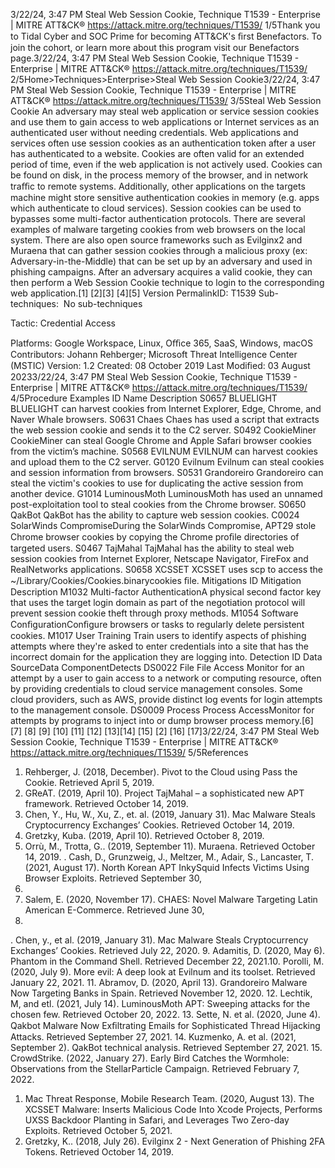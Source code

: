 3/22/24, 3:47 PM Steal Web Session Cookie, Technique T1539 - Enterprise | MITRE ATT&CK®
https://attack.mitre.org/techniques/T1539/ 1/5Thank you to Tidal Cyber and SOC Prime for becoming ATT&CK's ﬁrst Benefactors. To join the cohort, or learn more about this program visit our
Benefactors page.3/22/24, 3:47 PM Steal Web Session Cookie, Technique T1539 - Enterprise | MITRE ATT&CK®
https://attack.mitre.org/techniques/T1539/ 2/5Home>Techniques>Enterprise>Steal Web Session Cookie3/22/24, 3:47 PM Steal Web Session Cookie, Technique T1539 - Enterprise | MITRE ATT&CK®
https://attack.mitre.org/techniques/T1539/ 3/5Steal Web Session Cookie
An adversary may steal web application or service session cookies and use them to gain access to web applications or Internet services as
an authenticated user without needing credentials. Web applications and services often use session cookies as an authentication token after
a user has authenticated to a website.
Cookies are often valid for an extended period of time, even if the web application is not actively used. Cookies can be found on disk, in the
process memory of the browser, and in network traﬃc to remote systems. Additionally, other applications on the targets machine might store
sensitive authentication cookies in memory (e.g. apps which authenticate to cloud services). Session cookies can be used to bypasses some
multi-factor authentication protocols.
There are several examples of malware targeting cookies from web browsers on the local system. There are also open source
frameworks such as Evilginx2 and Muraena that can gather session cookies through a malicious proxy (ex: Adversary-in-the-Middle) that
can be set up by an adversary and used in phishing campaigns.
After an adversary acquires a valid cookie, they can then perform a Web Session Cookie technique to login to the corresponding web
application.[1]
[2][3]
[4][5]
Version PermalinkID: T1539
Sub-techniques:  No sub-techniques

Tactic: Credential Access

Platforms: Google Workspace, Linux, Oﬃce 365, SaaS, Windows, macOS
Contributors: Johann Rehberger; Microsoft Threat Intelligence Center (MSTIC)
Version: 1.2
Created: 08 October 2019
Last Modiﬁed: 03 August 20233/22/24, 3:47 PM Steal Web Session Cookie, Technique T1539 - Enterprise | MITRE ATT&CK®
https://attack.mitre.org/techniques/T1539/ 4/5Procedure Examples
ID Name Description
S0657 BLUELIGHT BLUELIGHT can harvest cookies from Internet Explorer, Edge, Chrome, and Naver Whale browsers.
S0631 Chaes Chaes has used a script that extracts the web session cookie and sends it to the C2 server.
S0492 CookieMiner CookieMiner can steal Google Chrome and Apple Safari browser cookies from the victim’s machine.
S0568 EVILNUM EVILNUM can harvest cookies and upload them to the C2 server.
G0120 Evilnum Evilnum can steal cookies and session information from browsers.
S0531 Grandoreiro Grandoreiro can steal the victim's cookies to use for duplicating the active session from another
device.
G1014 LuminousMoth LuminousMoth has used an unnamed post-exploitation tool to steal cookies from the Chrome
browser.
S0650 QakBot QakBot has the ability to capture web session cookies.
C0024 SolarWinds
CompromiseDuring the SolarWinds Compromise, APT29 stole Chrome browser cookies by copying the Chrome
proﬁle directories of targeted users.
S0467 TajMahal TajMahal has the ability to steal web session cookies from Internet Explorer, Netscape Navigator,
FireFox and RealNetworks applications.
S0658 XCSSET XCSSET uses scp to access the ~/Library/Cookies/Cookies.binarycookies ﬁle.
Mitigations
ID Mitigation Description
M1032 Multi-factor
AuthenticationA physical second factor key that uses the target login domain as part of the negotiation protocol will
prevent session cookie theft through proxy methods.
M1054 Software
ConﬁgurationConﬁgure browsers or tasks to regularly delete persistent cookies.
M1017 User Training Train users to identify aspects of phishing attempts where they're asked to enter credentials into a
site that has the incorrect domain for the application they are logging into.
Detection
ID Data SourceData ComponentDetects
DS0022 File File Access Monitor for an attempt by a user to gain access to a network or computing resource, often by
providing credentials to cloud service management consoles. Some cloud providers, such as
AWS, provide distinct log events for login attempts to the management console.
DS0009 Process Process
AccessMonitor for attempts by programs to inject into or dump browser process memory.[6]
[7]
[8]
[9]
[10]
[11]
[12]
[13][14]
[15]
[2]
[16]
[17]3/22/24, 3:47 PM Steal Web Session Cookie, Technique T1539 - Enterprise | MITRE ATT&CK®
https://attack.mitre.org/techniques/T1539/ 5/5References
1. Rehberger, J. (2018, December). Pivot to the Cloud using Pass
the Cookie. Retrieved April 5, 2019.
2. GReAT. (2019, April 10). Project TajMahal – a sophisticated
new APT framework. Retrieved October 14, 2019.
3. Chen, Y., Hu, W., Xu, Z., et. al. (2019, January 31). Mac
Malware Steals Cryptocurrency Exchanges’ Cookies. Retrieved
October 14, 2019.
4. Gretzky, Kuba. (2019, April 10). Retrieved October 8, 2019.
5. Orrù, M., Trotta, G.. (2019, September 11). Muraena. Retrieved
October 14, 2019.
. Cash, D., Grunzweig, J., Meltzer, M., Adair, S., Lancaster, T.
(2021, August 17). North Korean APT InkySquid Infects
Victims Using Browser Exploits. Retrieved September 30,
2021.
7. Salem, E. (2020, November 17). CHAES: Novel Malware
Targeting Latin American E-Commerce. Retrieved June 30,
2021.
. Chen, y., et al. (2019, January 31). Mac Malware Steals
Cryptocurrency Exchanges’ Cookies. Retrieved July 22, 2020.
9. Adamitis, D. (2020, May 6). Phantom in the Command Shell.
Retrieved December 22, 2021.10. Porolli, M. (2020, July 9). More evil: A deep look at Evilnum
and its toolset. Retrieved January 22, 2021.
11. Abramov, D. (2020, April 13). Grandoreiro Malware Now
Targeting Banks in Spain. Retrieved November 12, 2020.
12. Lechtik, M, and etl. (2021, July 14). LuminousMoth APT:
Sweeping attacks for the chosen few. Retrieved October 20,
2022.
13. Sette, N. et al. (2020, June 4). Qakbot Malware Now
Exﬁltrating Emails for Sophisticated Thread Hijacking Attacks.
Retrieved September 27, 2021.
14. Kuzmenko, A. et al. (2021, September 2). QakBot technical
analysis. Retrieved September 27, 2021.
15. CrowdStrike. (2022, January 27). Early Bird Catches the
Wormhole: Observations from the StellarParticle Campaign.
Retrieved February 7, 2022.
1. Mac Threat Response, Mobile Research Team. (2020, August
13). The XCSSET Malware: Inserts Malicious Code Into Xcode
Projects, Performs UXSS Backdoor Planting in Safari, and
Leverages Two Zero-day Exploits. Retrieved October 5, 2021.
17. Gretzky, K.. (2018, July 26). Evilginx 2 - Next Generation of
Phishing 2FA Tokens. Retrieved October 14, 2019.